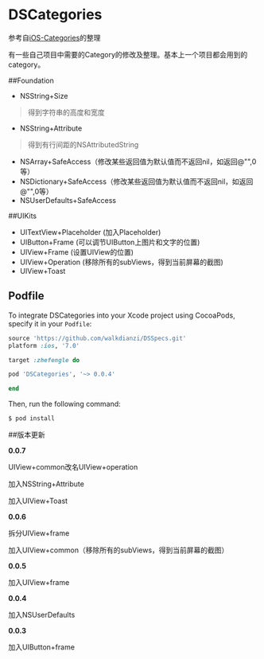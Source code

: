 # DSCategories

参考自[iOS-Categories](https://github.com/shaojiankui/iOS-Categories)的整理

有一些自己项目中需要的Category的修改及整理。基本上一个项目都会用到的category。

##Foundation

- NSString+Size  

> 得到字符串的高度和宽度

- NSString+Attribute
 
> 得到有行间距的NSAttributedString

- NSArray+SafeAccess（修改某些返回值为默认值而不返回nil，如返回@"",0等）
- NSDictionary+SafeAccess（修改某些返回值为默认值而不返回nil，如返回@"",0等）
- NSUserDefaults+SafeAccess

##UIKits

- UITextView+Placeholder (加入Placeholder)
- UIButton+Frame (可以调节UIButton上图片和文字的位置)
- UIView+Frame (设置UIView的位置)
- UIView+Operation (移除所有的subViews，得到当前屏幕的截图)
- UIView+Toast

## Podfile

To integrate DSCategories into your Xcode project using CocoaPods, specify it in your `Podfile`:

```ruby
source 'https://github.com/walkdianzi/DSSpecs.git'
platform :ios, '7.0'

target :zhefengle do

pod 'DSCategories', '~> 0.0.4'

end
```

Then, run the following command:

```bash
$ pod install
```

##版本更新

 **0.0.7**

 UIView+common改名UIView+operation
 
 加入NSString+Attribute

 加入UIView+Toast

 **0.0.6**
 
 拆分UIView+frame
 
 加入UIView+common（移除所有的subViews，得到当前屏幕的截图）
 
 **0.0.5**

 加入UIView+frame

 **0.0.4**

 加入NSUserDefaults

 **0.0.3**
 
 加入UIButton+frame
